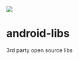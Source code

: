 [![](https://jitpack.io/v/VolvoCarsMobility/android-libs.svg)](https://jitpack.io/#VolvoCarsMobility/android-libs)
# android-libs
3rd party open source libs
